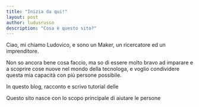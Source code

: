 ```yaml
---
title: "Inizia da qui!"
layout: post
author: ludusrusso
description: "Cosa è questo sito?"
---
```


Ciao,
mi chiamo Ludovico, e sono un Maker, un ricercatore ed un imprenditore.

Non so ancora bene cosa faccio, ma so di essere molto bravo ad imparare e a
scoprire cose nuove nel mondo della tecnologa, e voglio condividere questa mia
capacità con più persone possibile.

In questo blog, racconto e scrivo tutorial delle

Questo sito nasce con lo scopo principale di aiutare le persone
